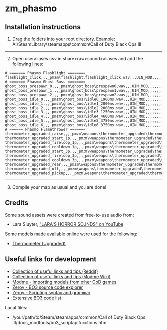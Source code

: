 # zm_phasmo

## Installation instructions

1) Drag the folders into your root directory. Example: A:\SteamLibrary\steamapps\common\Call of Duty Black Ops III

-------------------------------------------------
2) Open useraliases.csv in share>raw>sound>aliases and add the following lines:

```
# ======= Phasmo Flashlight ========
flashlight_click,,,_pmzm\flashlight\flashlight_click.wav,,,UIN_MOD,,,,,,,,,0,0,100,100,0,100,300,,,,,,,,,,,,,,,,3d,,,NONLOOPING,,,0,0,0,0,,,,,,,,,,,,,,,,,,,,,,,,,,,,,,,,,,,,,,,,,,,,,,,,,,,,,,,
# ======= Phasmo Ghost Boss ========
ghost_boss_prespawn_0,,,_pmzm\ghost_boss\prespawn0.wav,,,UIN_MOD,,,,,,,,,0,0,95,100,0,3000,3000,,,,,,,,,,,,,,,,3d,,,NONLOOPING,,,0,0,0,0,,,,,,,,,,,,,,,,,,,,,,,,,,,,,,,,,,,,,,,,,,,,,,,,,,,,,,,
ghost_boss_prespawn_1,,,_pmzm\ghost_boss\prespawn1.wav,,,UIN_MOD,,,,,,,,,0,0,95,100,0,3000,3000,,,,,,,,,,,,,,,,3d,,,NONLOOPING,,,0,0,0,0,,,,,,,,,,,,,,,,,,,,,,,,,,,,,,,,,,,,,,,,,,,,,,,,,,,,,,,
ghost_boss_prespawn_2,,,_pmzm\ghost_boss\prespawn2.wav,,,UIN_MOD,,,,,,,,,0,0,95,100,0,3000,3000,,,,,,,,,,,,,,,,3d,,,NONLOOPING,,,0,0,0,0,,,,,,,,,,,,,,,,,,,,,,,,,,,,,,,,,,,,,,,,,,,,,,,,,,,,,,,
ghost_boss_idle_0,,,_pmzm\ghost_boss\idle0_1900ms.wav,,,UIN_MOD,,,,,,,,,0,0,95,100,0,1750,2000,,,,,,,,,,,,,,,,3d,,,NONLOOPING,,,0,0,0,0,,,,,,,,,,,,,,,,,,,,,,,,,,,,,,,,,,,,,,,,,,,,,,,,,,,,,,,
ghost_boss_idle_1,,,_pmzm\ghost_boss\idle1_2000ms.wav,,,UIN_MOD,,,,,,,,,0,0,95,100,0,1750,2000,,,,,,,,,,,,,,,,3d,,,NONLOOPING,,,0,0,0,0,,,,,,,,,,,,,,,,,,,,,,,,,,,,,,,,,,,,,,,,,,,,,,,,,,,,,,,
ghost_boss_idle_2,,,_pmzm\ghost_boss\idle2_2000ms.wav,,,UIN_MOD,,,,,,,,,0,0,95,100,0,1750,2000,,,,,,,,,,,,,,,,3d,,,NONLOOPING,,,0,0,0,0,,,,,,,,,,,,,,,,,,,,,,,,,,,,,,,,,,,,,,,,,,,,,,,,,,,,,,,
ghost_boss_idle_3,,,_pmzm\ghost_boss\idle3_1250ms.wav,,,UIN_MOD,,,,,,,,,0,0,95,100,0,1750,2000,,,,,,,,,,,,,,,,3d,,,NONLOOPING,,,0,0,0,0,,,,,,,,,,,,,,,,,,,,,,,,,,,,,,,,,,,,,,,,,,,,,,,,,,,,,,,
ghost_boss_idle_4,,,_pmzm\ghost_boss\idle4_4600ms.wav,,,UIN_MOD,,,,,,,,,0,0,95,100,0,1750,2000,,,,,,,,,,,,,,,,3d,,,NONLOOPING,,,0,0,0,0,,,,,,,,,,,,,,,,,,,,,,,,,,,,,,,,,,,,,,,,,,,,,,,,,,,,,,,
ghost_boss_idle_5,,,_pmzm\ghost_boss\idle5_3750ms.wav,,,UIN_MOD,,,,,,,,,0,0,95,100,0,1750,2000,,,,,,,,,,,,,,,,3d,,,NONLOOPING,,,0,0,0,0,,,,,,,,,,,,,,,,,,,,,,,,,,,,,,,,,,,,,,,,,,,,,,,,,,,,,,,
ghost_boss_idle_6,,,_pmzm\ghost_boss\idle6_3750ms.wav,,,UIN_MOD,,,,,,,,,0,0,95,100,0,1750,2000,,,,,,,,,,,,,,,,3d,,,NONLOOPING,,,0,0,0,0,,,,,,,,,,,,,,,,,,,,,,,,,,,,,,,,,,,,,,,,,,,,,,,,,,,,,,,
# ====== Phasmo Flamethrower =======
thermometer_upgraded_raise,,,_pmzm\weapons\thermometer_upgraded\thermometer_upgraded_raise.wav,,,WPN_RELOAD_PLR,,,,,BUS_FX,,,,,,,,,,,,,,,,,,,,,,,,,,2d,wpn_fnt,,NONLOOPING,,,,,,,,,,,,,,,,,,,,,,,,,,,YES,,,,,,,,,,,,,,,,,,,,,,,,,,,,,,,,,,
thermometer_upgraded_start_1p,,,_pmzm\weapons\thermometer_upgraded\thermometer_upgraded_start.wav,,,WPN_SHOT_PLR,,,,,BUS_FX,,,wpn_cmn_shot_plr,,,,,,,,,,,,,,,,,,,,,,,2d,wpn_fnt,,NONLOOPING,,,,,,,,,,,,,,,,,,,,,,,,,,,YES,,,,,,,,,,,,,,,,,,,,,,,,,,,,,,,,,,
thermometer_upgraded_fireloop_1p,,,_pmzm\weapons\thermometer_upgraded\thermometer_upgraded_fireloop.wav,,,WPN_SHOT_PLR,,,,,BUS_FX,,,wpn_cmn_shot_plr,,,,,,,,,,,,,,,,,,,,,,,2d,wpn_fnt,,LOOPING,,,,,,,,,,,,,,,,,,,,,,,,,,,YES,,,,,,,,,,,,,,,,,,,,,,,,,,,,,,,,,,
thermometer_upgraded_cooldown_1p,,,_pmzm\weapons\thermometer_upgraded\thermometer_upgraded_cooldown.wav,,,WPN_RELOAD_PLR,,,,,BUS_FX,,,,,,,,,,,,,,,,,,,,,,,,,,2d,wpn_fnt,,NONLOOPING,,,,,,,,,,,,,,,,,,,,,,,,,,,YES,,,,,,,,,,,,,,,,,,,,,,,,,,,,,,,,,,
thermometer_upgraded_start_3p,,,_pmzm\weapons\thermometer_upgraded\thermometer_upgraded_start.wav,,,WPN_SHOT_NPC,,,,,BUS_FX,,,wpn_cmn_shot_3p,,,,,,,,,,,,,,,,,,,,,,,3d,wpn_fnt,,NONLOOPING,,,,,,,,,,,,,,,,,,,,,,,,,,,YES,,,,,,,,,,,,,,,,,,,,,,,,,,,,,,,,,,
thermometer_upgraded_fireloop_3p,,,_pmzm\weapons\thermometer_upgraded\thermometer_upgraded_fireloop.wav,,,WPN_SHOT_NPC,,,,,BUS_FX,,,wpn_cmn_shot_3p,,,,,,,,,,,,,,,,,,,,,,,3d,wpn_fnt,,LOOPING,,,,,,,,,,,,,,,,,,,,,,,,,,,YES,,,,,,,,,,,,,,,,,,,,,,,,,,,,,,,,,,
thermometer_upgraded_cooldown_3p,,,_pmzm\weapons\thermometer_upgraded\thermometer_upgraded_cooldown.wav,,,WPN_SHOT_NPC,,,,,BUS_FX,,,wpn_cmn_shot_3p,,,,,,,,,,,,,,,,,,,,,,,3d,wpn_fnt,,NONLOOPING,,,,,,,,,,,,,,,,,,,,,,,,,,,YES,,,,,,,,,,,,,,,,,,,,,,,,,,,,,,,,,,
thermometer_upgraded_rear,,,_pmzm\weapons\thermometer_upgraded\thermometer_upgraded_rear.wav,,,WPN_RELOAD_PLR,,,,,BUS_FX,,,,,,,,,,,,,,,,,,,,,,,,,,2d,wpn_fnt,,NONLOOPING,,,,,,,,,,,,,,,,,,,,,,,,,,,YES,,,,,,,,,,,,,,,,,,,,,,,,,,,,,,,,,,
thermometer_upgraded_off,,,_pmzm\weapons\thermometer_upgraded\thermometer_upgraded_start.wav,,,WPN_RELOAD_PLR,,,,,BUS_FX,,,,,,,,,,,,,,,,,,,,,,,,,,2d,wpn_fnt,,NONLOOPING,,,,,,,,,,,,,,,,,,,,,,,,,,,YES,,,,,,,,,,,,,,,,,,,,,,,,,,,,,,,,,,
thermometer_upgraded_pickup,,,_pmzm\weapons\thermometer_upgraded\thermometer_upgraded_pickup.wav,,,WPN_RELOAD_PLR,,,,,BUS_FX,,,,,,70,70,,,,,,,,,,,,,,,,,,,2d,wpn_fnt,,LOOPING,,,,,,,,,,,,,,,,,,,,,,,,,,,YES,,,,,,,,,,,,,,,,,,,,,,,,,,,,,,,,,,
```

--------------------------------------------------
3) Compile your map as usual and you are done!

## Credits

Some sound assets were created from free-to-use audio from:
- Lara Sluyter, ["LARA'S HORROR SOUNDS" on YouTube](https://www.youtube.com/channel/UCejRwWhTN76XWgNVNU_ZExA)

Some models made available online were used for the following:
- [Thermometer (Upgraded)](https://sketchfab.com/3d-models/pistol-d43323a1e2c54a17bc226708a7ada34d)

## Useful links for development

- [Collection of useful links and tips (Reddit)](https://www.reddit.com/r/CODZombies/comments/58nbvq/black_ops_3_mod_tools_super_guide/)
- [Collection of useful links and tips (Modme Wiki)](https://wiki.modme.co/wiki/Game-Support-_-Black-Ops-3.html)
- [Modme - Importing models from other CoD games](https://wiki.modme.co/wiki/black_ops_3/basics/Import-models-from-Call-of-Duty-games.html)
- [Zeroy - BO3 source code explorer](https://bo3explorer.zeroy.com/globals.html)
- [Zeroy - Scripting syntax and grammar](https://wiki.zeroy.com/index.php?title=Call_of_Duty_5:_Scripting_Syntax_And_Grammar)
- [Extensive BO3 code list](https://www.ugx-mods.com/forum/scripting/91/bo3-code-list/14199/)

Local files:
- /your/path/to/Steam/steamapps/common/Call of Duty Black Ops III/docs_modtools/bo3_scriptapifunctions.htm

